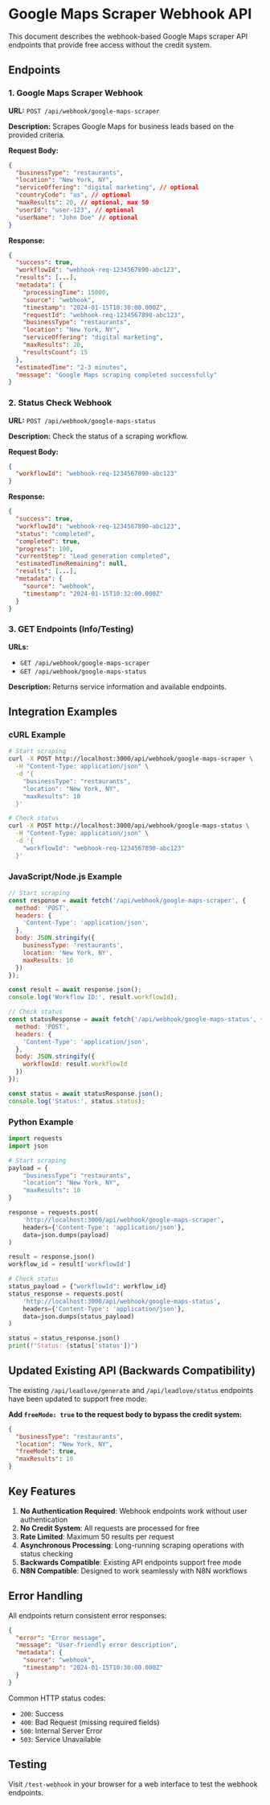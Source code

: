 # Google Maps Scraper Webhook API

This document describes the webhook-based Google Maps scraper API endpoints that provide free access without the credit system.

## Endpoints

### 1. Google Maps Scraper Webhook

**URL:** `POST /api/webhook/google-maps-scraper`

**Description:** Scrapes Google Maps for business leads based on the provided criteria.

**Request Body:**
```json
{
  "businessType": "restaurants",
  "location": "New York, NY",
  "serviceOffering": "digital marketing", // optional
  "countryCode": "us", // optional
  "maxResults": 20, // optional, max 50
  "userId": "user-123", // optional
  "userName": "John Doe" // optional
}
```

**Response:**
```json
{
  "success": true,
  "workflowId": "webhook-req-1234567890-abc123",
  "results": [...],
  "metadata": {
    "processingTime": 15000,
    "source": "webhook",
    "timestamp": "2024-01-15T10:30:00.000Z",
    "requestId": "webhook-req-1234567890-abc123",
    "businessType": "restaurants",
    "location": "New York, NY",
    "serviceOffering": "digital marketing",
    "maxResults": 20,
    "resultsCount": 15
  },
  "estimatedTime": "2-3 minutes",
  "message": "Google Maps scraping completed successfully"
}
```

### 2. Status Check Webhook

**URL:** `POST /api/webhook/google-maps-status`

**Description:** Check the status of a scraping workflow.

**Request Body:**
```json
{
  "workflowId": "webhook-req-1234567890-abc123"
}
```

**Response:**
```json
{
  "success": true,
  "workflowId": "webhook-req-1234567890-abc123",
  "status": "completed",
  "completed": true,
  "progress": 100,
  "currentStep": "Lead generation completed",
  "estimatedTimeRemaining": null,
  "results": [...],
  "metadata": {
    "source": "webhook",
    "timestamp": "2024-01-15T10:32:00.000Z"
  }
}
```

### 3. GET Endpoints (Info/Testing)

**URLs:** 
- `GET /api/webhook/google-maps-scraper`
- `GET /api/webhook/google-maps-status`

**Description:** Returns service information and available endpoints.

## Integration Examples

### cURL Example
```bash
# Start scraping
curl -X POST http://localhost:3000/api/webhook/google-maps-scraper \
  -H "Content-Type: application/json" \
  -d '{
    "businessType": "restaurants",
    "location": "New York, NY",
    "maxResults": 10
  }'

# Check status
curl -X POST http://localhost:3000/api/webhook/google-maps-status \
  -H "Content-Type: application/json" \
  -d '{
    "workflowId": "webhook-req-1234567890-abc123"
  }'
```

### JavaScript/Node.js Example
```javascript
// Start scraping
const response = await fetch('/api/webhook/google-maps-scraper', {
  method: 'POST',
  headers: {
    'Content-Type': 'application/json',
  },
  body: JSON.stringify({
    businessType: 'restaurants',
    location: 'New York, NY',
    maxResults: 10
  })
});

const result = await response.json();
console.log('Workflow ID:', result.workflowId);

// Check status
const statusResponse = await fetch('/api/webhook/google-maps-status', {
  method: 'POST',
  headers: {
    'Content-Type': 'application/json',
  },
  body: JSON.stringify({
    workflowId: result.workflowId
  })
});

const status = await statusResponse.json();
console.log('Status:', status.status);
```

### Python Example
```python
import requests
import json

# Start scraping
payload = {
    "businessType": "restaurants",
    "location": "New York, NY",
    "maxResults": 10
}

response = requests.post(
    'http://localhost:3000/api/webhook/google-maps-scraper',
    headers={'Content-Type': 'application/json'},
    data=json.dumps(payload)
)

result = response.json()
workflow_id = result['workflowId']

# Check status
status_payload = {"workflowId": workflow_id}
status_response = requests.post(
    'http://localhost:3000/api/webhook/google-maps-status',
    headers={'Content-Type': 'application/json'},
    data=json.dumps(status_payload)
)

status = status_response.json()
print(f"Status: {status['status']}")
```

## Updated Existing API (Backwards Compatibility)

The existing `/api/leadlove/generate` and `/api/leadlove/status` endpoints have been updated to support free mode:

**Add `freeMode: true` to the request body to bypass the credit system:**

```json
{
  "businessType": "restaurants",
  "location": "New York, NY",
  "freeMode": true,
  "maxResults": 10
}
```

## Key Features

1. **No Authentication Required**: Webhook endpoints work without user authentication
2. **No Credit System**: All requests are processed for free
3. **Rate Limited**: Maximum 50 results per request
4. **Asynchronous Processing**: Long-running scraping operations with status checking
5. **Backwards Compatible**: Existing API endpoints support free mode
6. **N8N Compatible**: Designed to work seamlessly with N8N workflows

## Error Handling

All endpoints return consistent error responses:

```json
{
  "error": "Error message",
  "message": "User-friendly error description",
  "metadata": {
    "source": "webhook",
    "timestamp": "2024-01-15T10:30:00.000Z"
  }
}
```

Common HTTP status codes:
- `200`: Success
- `400`: Bad Request (missing required fields)
- `500`: Internal Server Error
- `503`: Service Unavailable

## Testing

Visit `/test-webhook` in your browser for a web interface to test the webhook endpoints.